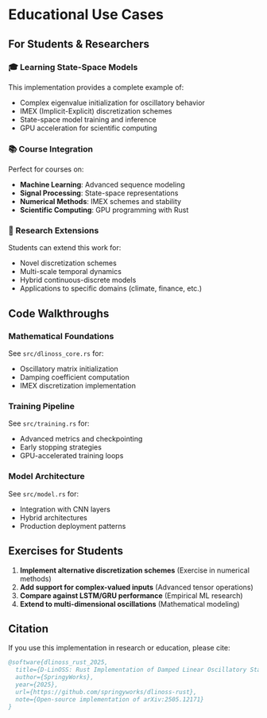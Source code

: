 # Educational Use Cases

## For Students & Researchers

### 🎓 Learning State-Space Models
This implementation provides a complete example of:
- Complex eigenvalue initialization for oscillatory behavior
- IMEX (Implicit-Explicit) discretization schemes
- State-space model training and inference
- GPU acceleration for scientific computing

### 📚 Course Integration
Perfect for courses on:
- **Machine Learning**: Advanced sequence modeling
- **Signal Processing**: State-space representations
- **Numerical Methods**: IMEX schemes and stability
- **Scientific Computing**: GPU programming with Rust

### 🔬 Research Extensions
Students can extend this work for:
- Novel discretization schemes
- Multi-scale temporal dynamics
- Hybrid continuous-discrete models
- Applications to specific domains (climate, finance, etc.)

## Code Walkthroughs

### Mathematical Foundations
See `src/dlinoss_core.rs` for:
- Oscillatory matrix initialization
- Damping coefficient computation
- IMEX discretization implementation

### Training Pipeline
See `src/training.rs` for:
- Advanced metrics and checkpointing
- Early stopping strategies
- GPU-accelerated training loops

### Model Architecture
See `src/model.rs` for:
- Integration with CNN layers
- Hybrid architectures
- Production deployment patterns

## Exercises for Students

1. **Implement alternative discretization schemes** (Exercise in numerical methods)
2. **Add support for complex-valued inputs** (Advanced tensor operations)
3. **Compare against LSTM/GRU performance** (Empirical ML research)
4. **Extend to multi-dimensional oscillations** (Mathematical modeling)

## Citation

If you use this implementation in research or education, please cite:

```bibtex
@software{dlinoss_rust_2025,
  title={D-LinOSS: Rust Implementation of Damped Linear Oscillatory State-Space Models},
  author={SpringyWorks},
  year={2025},
  url={https://github.com/springyworks/dlinoss-rust},
  note={Open-source implementation of arXiv:2505.12171}
}
```
